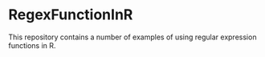 # RegexFunctionInR

This repository contains a number of examples of using regular expression functions in R.
